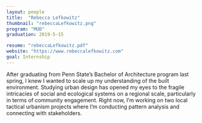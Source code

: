 ```yaml
---
layout: people
title:  "Rebecca Lefkowitz"
thumbnail: "rebeccaLefkowitz.png"
program: "MUD"
graduation: 2019-5-15

resume: "rebeccaLefkowitz.pdf"
website: "https://www.rebeccalefkowitz.com"
goal: Internship 
---
```


After graduating from Penn State’s Bachelor of Architecture program last spring, I knew I wanted to scale up my understanding of the built environment. Studying urban design has opened my eyes to the fragile intricacies of social and ecological systems on a regional scale, particularly in terms of community engagement. Right now, I’m working on two local tactical urbanism projects where I’m conducting pattern analysis and connecting with stakeholders. 